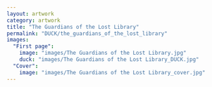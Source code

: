 ```yaml
---
layout: artwork
category: artwork
title: "The Guardians of the Lost Library"
permalink: "DUCK/the_guardians_of_the_lost_library"
images:
  "First page":
    image: "images/The Guardians of the Lost Library.jpg"
    duck: "images/The Guardians of the Lost Library_DUCK.jpg"
  "Cover":
    image: "images/The Guardians of the Lost Library_cover.jpg"
---
```

